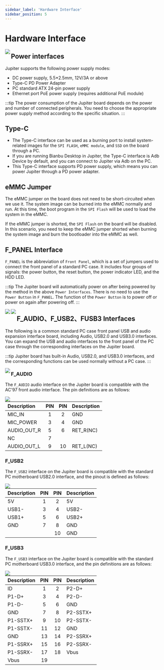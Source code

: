 ```yaml
---
sidebar_label: 'Hardware Interface'
sidebar_position: 5
---
```


# Hardware Interface

<Image src='/docs/jupiter/jupiter-interface.webp' maxWidth='100%' align='left' />

## Power interfaces

Jupiter supports the following power supply modes:

- DC power supply, 5.5*2.5mm, 12V/3A or above
- Type-C PD Power Adapter
- PC standard ATX 24-pin power supply
- Ethernet port PoE power supply (requires additional PoE module)

:::tip
The power consumption of the Jupiter board depends on the power and number of connected peripherals. You need to choose the appropriate power supply method according to the specific situation.
:::

## Type-C

- The Type-C interface can be used as a burning port to install system-related images for the `SPI FLASH`, `eMMC module`, and `SSD` on the board through a PC.
- If you are running Bianbu Desktop in Jupiter, the Type-C interface is Adb Device by default, and you can connect to Jupiter via Adb on the PC.
- This Type-C interface supports PD power supply, which means you can power Jupiter through a PD power adapter.

## eMMC Jumper

The eMMC jumper on the board does not need to be short-circuited when we use it. The system image can be burned into the eMMC normally and run. At this time, the boot program in the `SPI Flash` will be used to load the system in the eMMC.

If the eMMC jumper is shorted, the `SPI Flash` on the board will be disabled. In this scenario, you need to keep the eMMC jumper shorted when burning the system image and burn the bootloader into the eMMC as well.

## F_PANEL Interface

`F_PANEL` is the abbreviation of `Front Panel`, which is a set of jumpers used to connect the front panel of a standard PC case. It includes four groups of signals: the power button, the reset button, the power indicator LED, and the HDD LED.

:::tip
The Jupiter board will automatically power on after being powered by the method in the above `Power Interfaces`. There is no need to use the `Power Button` in `F_PANEL`. The function of the `Power Button` is to power off or power on again after powering off.
:::

<Image src='/docs/jupiter/jupiter-interface-f-panel-1.webp' maxWidth='100%' align='left' />

<Image src='/docs/jupiter/jupiter-interface-f-panel-2.webp' maxWidth='100%' align='left' />

## F_AUDIO、F_USB2、FUSB3 Interfaces

The following is a common standard PC case front panel USB and audio expansion interface board, including Audio, USB2.0 and USB3.0 interfaces. You can expand the USB and audio interfaces to the front panel of the PC case through  the corresponding interfaces on the Jupiter board.

:::tip
Jupiter board has built-in Audio, USB2.0, and USB3.0 interfaces, and the corresponding functions can be used normally without a PC case.
:::

<Image src='/docs/jupiter/jupiter-interface-f-usb-audio.webp' maxWidth='100%' align='left' />

### F_AUDIO

The `F_AUDIO` audio interface on the Jupiter board is compatible with the AC'97 front audio interface. The pin definitions are as follows:

<Image src='/docs/jupiter/jupiter-interface-f-audio.webp' maxWidth='100%' align='left' />

<div className='gpio_style'>

| Description | PIN | PIN | Description |
|:------------|:---:|:---:|:------------|
| MIC_IN      | 1   | 2   | GND         |
| MIC_POWER   | 3   | 4   | GND         |
| AUDIO_OUT_R | 5   | 6   | RET_R(NC)   |
| NC          | 7   |     |             |
| AUDIO_OUT_L | 9   | 10  | RET_L(NC)   |

</div>

### F_USB2

The `F_USB2` interface on the Jupiter board is compatible with the standard PC motherboard USB2.0 interface, and the pinout is defined as follows:

<Image src='/docs/jupiter/jupiter-interface-f-usb2.webp' maxWidth='100%' align='left' />

<div className='gpio_style'>

| Description | PIN | PIN | Description |
|:------------|:---:|:---:|:------------|
| 5V          | 1   | 2   | 5V          |
| USB1-       | 3   | 4   | USB2-       |
| USB1+       | 5   | 6   | USB2+       |
| GND         | 7   | 8   | GND         |
|             |     | 10  | GND         |

</div>

### F_USB3

The `F_USB3` interface on the Jupiter board is compatible with the standard PC motherboard USB3.0 interface, and the pin definitions are as follows:

<Image src='/docs/jupiter/jupiter-interface-f-usb3.webp' maxWidth='100%' align='left' />

<div className='gpio_style'>

| Description | PIN | PIN | Description |
|:------------|:---:|:---:|:------------|
| ID          | 1   | 2   | P2-D+       |
| P1-D+       | 3   | 4   | P2-D-       |
| P1-D-       | 5   | 6   | GND         |
| GND         | 7   | 8   | P2-SSTX+    |
| P1-SSTX+    | 9   | 10  | P2-SSTX-    |
| P1-SSTX-    | 11  | 12  | GND         |
| GND         | 13  | 14  | P2-SSRX+    |
| P1-SSRX+    | 15  | 16  | P2-SSRX-    |
| P1-SSRX-    | 17  | 18  | Vbus        |
| Vbus        | 19  |     |             |

</div>
